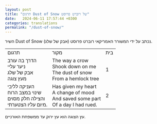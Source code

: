 ```yaml
---
layout: post
title: "תרגום Dust of Snow של רוברט פרוסט"
date:   2024-06-11 17:57:44 +0300
categories: translations
permalink: "/dust-of-snow/"
---
```


<p>
השיר Dust of Snow (אבק של שלג) נכתב על ידי המשורר האמריקאי רוברט פרוסט.
</p>
<div class="table-responsive">
<table class="table text-center">
<tbody>
<tr>
<td>תרגום</td>
<td>מקור</td>
<td>בית</td>

</tr>
<tr>
<td>הדרך בה עורב<br>
ניער עליי<br>
אבק של שלג<br>
מעץ צוגה</td>
<td><bdo dir="ltr" lang="">The way a crow<br>
Shook down on me<br>The dust of snow<br>From a hemlock tree</bdo>
</td>
<td>1</td>
</tr>
<tr>
<td>העניקה לליבי<br>שינוי במצב הרוח<br>והצילה חלק מסוים<br>מיום עליו הצטערתי.</td>
<td><bdo lang="" dir="ltr">Has given my heart<br>
A change of mood<br>
And saved some part<br>
Of a day I had rued.</bdo></td>
<td>2</td>
</tr>
</tbody>
</table>
</div>

<p>
עץ הצוגה הוא עץ ירוק עד ממשפחת האורניים.
</p>